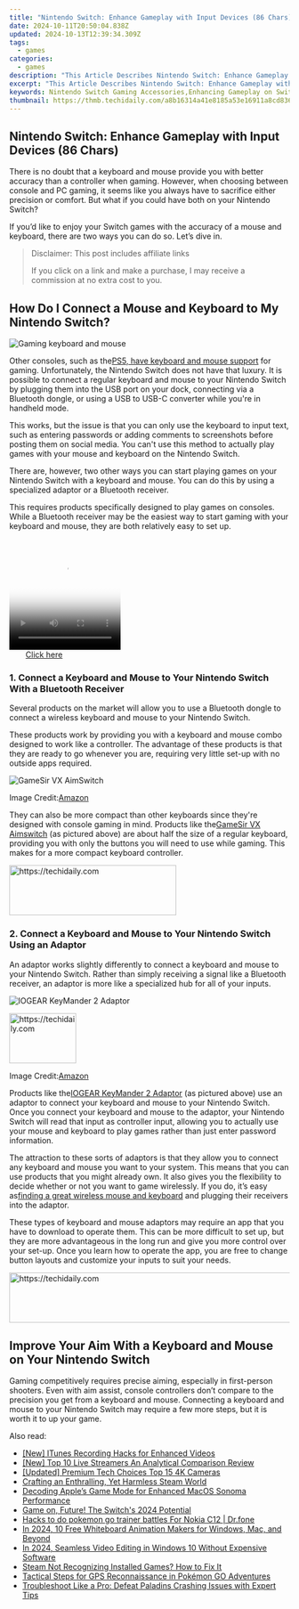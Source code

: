 ```yaml
---
title: "Nintendo Switch: Enhance Gameplay with Input Devices (86 Chars)"
date: 2024-10-11T20:50:04.838Z
updated: 2024-10-13T12:39:34.309Z
tags:
  - games
categories:
  - games
description: "This Article Describes Nintendo Switch: Enhance Gameplay with Input Devices (86 Chars)"
excerpt: "This Article Describes Nintendo Switch: Enhance Gameplay with Input Devices (86 Chars)"
keywords: Nintendo Switch Gaming Accessories,Enhancing Gameplay on Switch,Joy-Con Customization Ideas,Nintendo Switch Controls Improvement,Optimizing Nintendo Switch Experience,Joy-Con Controller Upgrades,Extended Playtime with Switch Devices
thumbnail: https://thmb.techidaily.com/a8b16314a41e8185a53e16911a8cd83652896b6771ffcd18a8d5ccdaa894f672.jpg
---
```


## Nintendo Switch: Enhance Gameplay with Input Devices (86 Chars)

 There is no doubt that a keyboard and mouse provide you with better accuracy than a controller when gaming. However, when choosing between console and PC gaming, it seems like you always have to sacrifice either precision or comfort. But what if you could have both on your Nintendo Switch?

 If you’d like to enjoy your Switch games with the accuracy of a mouse and keyboard, there are two ways you can do so. Let’s dive in.

>  Disclaimer: This post includes affiliate links
>
>  If you click on a link and make a purchase, I may receive a commission at no extra cost to you.
>

## How Do I Connect a Mouse and Keyboard to My Nintendo Switch?

![Gaming keyboard and mouse](https://static1.makeuseofimages.com/wordpress/wp-content/uploads/2022/07/Gaming-keyboard-and-mouse.jpg)

 Other consoles, such as the[PS5, have keyboard and mouse support](https://www.makeuseof.com/how-to-use-keyboard-mouse-ps5/) for gaming. Unfortunately, the Nintendo Switch does not have that luxury. It is possible to connect a regular keyboard and mouse to your Nintendo Switch by plugging them into the USB port on your dock, connecting via a Bluetooth dongle, or using a USB to USB-C converter while you're in handheld mode.

 This works, but the issue is that you can only use the keyboard to input text, such as entering passwords or adding comments to screenshots before posting them on social media. You can't use this method to actually play games with your mouse and keyboard on the Nintendo Switch.

 There are, however, two other ways you can start playing games on your Nintendo Switch with a keyboard and mouse. You can do this by using a specialized adaptor or a Bluetooth receiver.

 This requires products specifically designed to play games on consoles. While a Bluetooth receiver may be the easiest way to start gaming with your keyboard and mouse, they are both relatively easy to set up.

<!-- affiliate ads begin -->
<span id="1328683">
					<video width="200" height="200" style="cursor:pointer"
           poster="//a.impactradius-go.com/display-clicktoplayimage/1328683.png"
           onclick="if(!this.playClicked){this.play();this.setAttribute('controls',true);this.playClicked=true;}">
	   <source src="//a.impactradius-go.com/display-ad/15852-1328683">
	   <img src="//a.impactradius-go.com/display-clicktoplayimage/1328683.png" style="border: none; height: 100%; width: 100%; object-fit: contain">
	</video>
	<div style="width:125px;text-align:center"><a href="javascript:window.open(decodeURIComponent('https%3A%2F%2Fthefitville.pxf.io%2Fc%2F5597632%2F1328683%2F15852'), '_blank');void(0);">Click here</a></div>
</span>
<img height="0" width="0" src="https://imp.pxf.io/i/5597632/1328683/15852" style="position:absolute;visibility:hidden;" border="0" />
<!-- affiliate ads end -->

### 1\. Connect a Keyboard and Mouse to Your Nintendo Switch With a Bluetooth Receiver

 Several products on the market will allow you to use a Bluetooth dongle to connect a wireless keyboard and mouse to your Nintendo Switch.

 These products work by providing you with a keyboard and mouse combo designed to work like a controller. The advantage of these products is that they are ready to go whenever you are, requiring very little set-up with no outside apps required.

![GameSir VX AimSwitch](https://static1.makeuseofimages.com/wordpress/wp-content/uploads/2022/07/GameSir-VX-AimSwitch.jpg)

 Image Credit:[Amazon](https://www.amazon.com./GameSir-AimSwitch-Keyboard-Nintendo-Computer/dp/B07J4N76T9)

 They can also be more compact than other keyboards since they're designed with console gaming in mind. Products like the[GameSir VX Aimswitch](https://www.amazon.com/GameSir-AimSwitch-Keyboard-Nintendo-Computer/dp/B07J4N76T9?linkCode=ll1&tag=muo-v2-1he60jo-20&linkId=c5ba44c21f0eec0119d6942a46950468&language=en%5FUS&ref%5F=as%5Fli%5Fss%5Ftl&ascsubtag=UUmuoUeUpU2013923&asc%5Frefurl=https%3A%2F%2Fwww.makeuseof.com%2Fnintendo-switch-how-to-connect-keyboard-and-mouse%2F&asc%5Fcampaign=Evergreen) (as pictured above) are about half the size of a regular keyboard, providing you with only the buttons you will need to use while gaming. This makes for a more compact keyboard controller.

<!-- affiliate ads begin -->
<a href="https://aligracehair.sjv.io/c/5597632/2080312/19272" target="_top" id="2080312">
  <img src="//a.impactradius-go.com/display-ad/19272-2080312" border="0" alt="https://techidaily.com" width="300" height="90"/>
</a>
<img height="0" width="0" src="https://aligracehair.sjv.io/i/5597632/2080312/19272" style="position:absolute;visibility:hidden;" border="0" />
<!-- affiliate ads end -->

### 2\. Connect a Keyboard and Mouse to Your Nintendo Switch Using an Adaptor

 An adaptor works slightly differently to connect a keyboard and mouse to your Nintendo Switch. Rather than simply receiving a signal like a Bluetooth receiver, an adaptor is more like a specialized hub for all of your inputs.

![IOGEAR KeyMander 2 Adaptor](https://static1.makeuseofimages.com/wordpress/wp-content/uploads/2022/07/IOGEAR-KeyMander-2-Adaptor.jpg)

<!-- affiliate ads begin -->
<a href="https://review-au.sjv.io/c/5597632/2098701/14409" target="_top" id="2098701">
  <img src="//a.impactradius-go.com/display-ad/14409-2098701" border="0" alt="https://techidaily.com" width="120" height="90"/>
</a>
<img height="0" width="0" src="https://review-au.sjv.io/i/5597632/2098701/14409" style="position:absolute;visibility:hidden;" border="0" />
<!-- affiliate ads end -->

 Image Credit:[Amazon](https://www.amazon.com/IOGEAR-KeyMander-Controller-Crossover-GE1337P2/dp/B08541QCKJ)

 Products like the[IOGEAR KeyMander 2 Adaptor](https://www.amazon.com/IOGEAR-KeyMander-Controller-Crossover-GE1337P2/dp/B08541QCKJ?linkCode=ll1&tag=muo-v2-1he60jo-20&linkId=b8c536ec9e010b1d35f25652f6581b5a&language=en%5FUS&ref%5F=as%5Fli%5Fss%5Ftl&ascsubtag=UUmuoUeUpU2013923&asc%5Frefurl=https%3A%2F%2Fwww.makeuseof.com%2Fnintendo-switch-how-to-connect-keyboard-and-mouse%2F&asc%5Fcampaign=Evergreen) (as pictured above) use an adaptor to connect your keyboard and mouse to your Nintendo Switch. Once you connect your keyboard and mouse to the adaptor, your Nintendo Switch will read that input as controller input, allowing you to actually use your mouse and keyboard to play games rather than just enter password information.

 The attraction to these sorts of adaptors is that they allow you to connect any keyboard and mouse you want to your system. This means that you can use products that you might already own. It also gives you the flexibility to decide whether or not you want to game wirelessly. If you do, it’s easy as[finding a great wireless mouse and keyboard](https://www.makeuseof.com/tag/best-wireless-mouse-and-keyboard/) and plugging their receivers into the adaptor.

 These types of keyboard and mouse adaptors may require an app that you have to download to operate them. This can be more difficult to set up, but they are more advantageous in the long run and give you more control over your set-up. Once you learn how to operate the app, you are free to change button layouts and customize your inputs to suit your needs.

<!-- affiliate ads begin -->
<a href="https://appsumo.8odi.net/c/5597632/2100542/7443" target="_top" id="2100542">
  <img src="//a.impactradius-go.com/display-ad/7443-2100542" border="0" alt="https://techidaily.com" width="728" height="90"/>
</a>
<img height="0" width="0" src="https://appsumo.8odi.net/i/5597632/2100542/7443" style="position:absolute;visibility:hidden;" border="0" />
<!-- affiliate ads end -->

## Improve Your Aim With a Keyboard and Mouse on Your Nintendo Switch

 Gaming competitively requires precise aiming, especially in first-person shooters. Even with aim assist, console controllers don’t compare to the precision you get from a keyboard and mouse. Connecting a keyboard and mouse to your Nintendo Switch may require a few more steps, but it is worth it to up your game.

<ins class="adsbygoogle"
     style="display:block"
     data-ad-format="autorelaxed"
     data-ad-client="ca-pub-7571918770474297"
     data-ad-slot="1223367746"></ins>

<ins class="adsbygoogle"
     style="display:block"
     data-ad-client="ca-pub-7571918770474297"
     data-ad-slot="8358498916"
     data-ad-format="auto"
     data-full-width-responsive="true"></ins>

<span class="atpl-alsoreadstyle">Also read:</span>
<div><ul>
<li><a href="https://desktop-recording.techidaily.com/new-itunes-recording-hacks-for-enhanced-videos/"><u>[New] ITunes Recording Hacks for Enhanced Videos</u></a></li>
<li><a href="https://some-guidance.techidaily.com/new-top-10-live-streamers-an-analytical-comparison-review/"><u>[New] Top 10 Live Streamers An Analytical Comparison Review</u></a></li>
<li><a href="https://article-tips.techidaily.com/updated-premium-tech-choices-top-15-4k-cameras/"><u>[Updated] Premium Tech Choices Top 15 4K Cameras</u></a></li>
<li><a href="https://games-able.techidaily.com/crafting-an-enthralling-yet-harmless-steam-world/"><u>Crafting an Enthralling, Yet Harmless Steam World</u></a></li>
<li><a href="https://games-able.techidaily.com/decoding-apples-game-mode-for-enhanced-macos-sonoma-performance/"><u>Decoding Apple’s Game Mode for Enhanced MacOS Sonoma Performance</u></a></li>
<li><a href="https://games-able.techidaily.com/game-on-future-the-switchs-2024-potential/"><u>Game on, Future! The Switch's 2024 Potential</u></a></li>
<li><a href="https://android-pokemon-go.techidaily.com/hacks-to-do-pokemon-go-trainer-battles-for-nokia-c12-drfone-by-drfone-virtual-android/"><u>Hacks to do pokemon go trainer battles For Nokia C12 | Dr.fone</u></a></li>
<li><a href="https://ai-vdieo-software.techidaily.com/in-2024-10-free-whiteboard-animation-makers-for-windows-mac-and-beyond/"><u>In 2024, 10 Free Whiteboard Animation Makers for Windows, Mac, and Beyond</u></a></li>
<li><a href="https://fox-helps.techidaily.com/in-2024-seamless-video-editing-in-windows-10-without-expensive-software/"><u>In 2024, Seamless Video Editing in Windows 10 Without Expensive Software</u></a></li>
<li><a href="https://games-able.techidaily.com/steam-not-recognizing-installed-games-how-to-fix-it/"><u>Steam Not Recognizing Installed Games? How to Fix It</u></a></li>
<li><a href="https://games-able.techidaily.com/tactical-steps-for-gps-reconnaissance-in-pokemon-go-adventures/"><u>Tactical Steps for GPS Reconnaissance in Pokémon GO Adventures</u></a></li>
<li><a href="https://program-issues.techidaily.com/troubleshoot-like-a-pro-defeat-paladins-crashing-issues-with-expert-tips/"><u>Troubleshoot Like a Pro: Defeat Paladins Crashing Issues with Expert Tips</u></a></li>
</ul></div>


